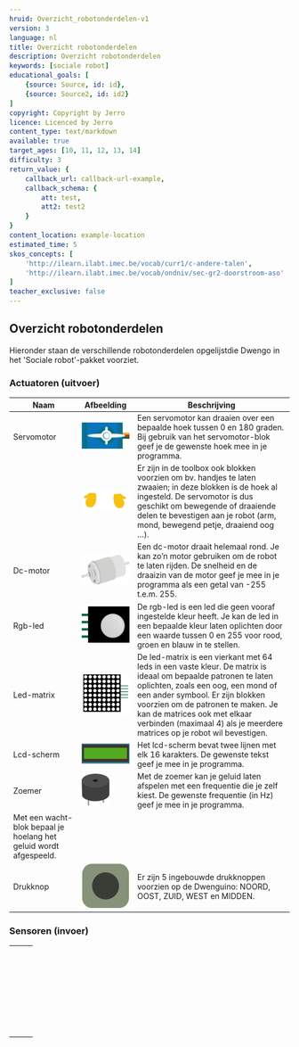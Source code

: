 ```yaml
---
hruid: Overzicht_robotonderdelen-v1
version: 3
language: nl
title: Overzicht robotonderdelen
description: Overzicht robotonderdelen
keywords: [sociale robot]
educational_goals: [
    {source: Source, id: id}, 
    {source: Source2, id: id2}
]
copyright: Copyright by Jerro
licence: Licenced by Jerro
content_type: text/markdown
available: true
target_ages: [10, 11, 12, 13, 14]
difficulty: 3
return_value: {
    callback_url: callback-url-example,
    callback_schema: {
        att: test,
        att2: test2
    }
}
content_location: example-location
estimated_time: 5
skos_concepts: [
    'http://ilearn.ilabt.imec.be/vocab/curr1/c-andere-talen', 
    'http://ilearn.ilabt.imec.be/vocab/ondniv/sec-gr2-doorstroom-aso'
]
teacher_exclusive: false
---
```


## Overzicht robotonderdelen

Hieronder staan de verschillende robotonderdelen opgelijstdie Dwengo in het 'Sociale robot'-pakket voorziet.

### Actuatoren (uitvoer)

|   **Naam**                    |   **Afbeelding**              |   **Beschrijving**            |
|   -------------------------   |   --------------------------  |   --------------------------- |
|   Servomotor  | ![](embed/Servomotor.png "Servomotor")   |Een servomotor kan draaien over een bepaalde hoek tussen 0 en 180 graden. Bij gebruik van het servomotor-blok geef je de gewenste hoek mee in je programma.  |
|   |   ![](embed/Handjes.png "Handjes")  |   Er zijn in de toolbox ook blokken voorzien om bv. handjes te laten zwaaien; in deze blokken is de hoek al ingesteld. De servomotor is dus geschikt om bewegende of draaiende delen te bevestigen aan je robot (arm, mond, bewegend petje, draaiend oog …).  |
|   Dc-motor    |   ![](embed/Dc-motor.png "Dc-motor")  |   Een dc-motor draait helemaal rond. Je kan zo’n motor gebruiken om de robot te laten rijden. De snelheid en de draaizin van de motor geef je mee in je programma als een getal van -255 t.e.m. 255. |
|   Rgb-led |   ![](embed/Rgb-led.png "Rgb-led")  |   De rgb-led is een led die geen vooraf ingestelde kleur heeft. Je kan de led in een bepaalde kleur laten oplichten door een waarde tussen 0 en 255 voor rood, groen en blauw in te stellen. |
|   Led-matrix  |   ![](embed/led-matrix.png "led-matrix")   |   De led-matrix is een vierkant met 64 leds in een vaste kleur. De matrix is ideaal om bepaalde patronen te laten oplichten, zoals een oog, een mond of een ander symbool. Er zijn blokken voorzien om de patronen te maken. Je kan de matrices ook met elkaar verbinden (maximaal 4) als je meerdere matrices op je robot wil bevestigen. |
|   Lcd-scherm  |   ![](embed/lcd-scherm.jpg "lcd-scherm")   | Het lcd-scherm bevat twee lijnen met elk 16 karakters. De gewenste tekst geef je mee in je programma. |
|   Zoemer  |   ![](embed/Zoemer.png "Zoemer")   |   Met de zoemer kan je geluid laten afspelen met een frequentie die je zelf kiest. De gewenste frequentie (in Hz) geef je mee in je programma.
Met een wacht-blok bepaal je hoelang het geluid wordt afgespeeld.   |
|   Drukknop    |   ![](embed/Drukknop.png "Drukknop") |   Er zijn 5 ingebouwde drukknoppen voorzien op de Dwenguino: NOORD, OOST, ZUID, WEST en MIDDEN. |



### Sensoren (invoer)

|                               |                               |                               |
|   -------------------------   |   --------------------------  |   --------------------------- |
|                               |                               |                               |
|                               |                               |                               |
|                               |                               |                               |
|                               |                               |                               |
|                               |                               |                               |
|                               |                               |                               |
|                               |                               |                               |
|                               |                               |                               |
|                               |                               |                               |
|                               |                               |                               |
|                               |                               |                               |
|                               |                               |                               |
|                               |                               |                               |
|                               |                               |                               |
|                               |                               |                               |
|                               |                               |                               |
|                               |                               |                               |
|                               |                               |                               |
|                               |                               |                               |
|                               |                               |                               |
|                               |                               |                               |
|                               |                               |                               |
|                               |                               |                               |
|                               |                               |                               |
|                               |                               |                               |
|                               |                               |                               |
|                               |                               |                               |
|                               |                               |                               |
|                               |                               |                               |
|                               |                               |                               |
|                               |                               |                               |